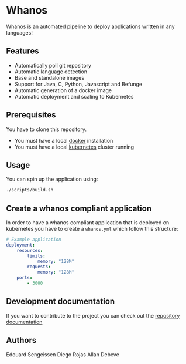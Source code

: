 # Whanos

Whanos is an automated pipeline to deploy applications written in any languages!

## Features

- Automatically poll git repository
- Automatic language detection
- Base and standalone images
- Support for Java, C, Python, Javascript and Befunge
- Automatic generation of a docker image
- Automatic deployment and scaling to Kubernetes

## Prerequisites

You have to clone this repository.

- You must have a local [docker](https://www.youtube.com/watch?v=iik25wqIuFo) installation
- You must have a local [kubernetes](https://www.youtube.com/watch?v=iik25wqIuFo) cluster running

## Usage

You can spin up the application using:

```bash
./scripts/build.sh
```

## Create a whanos compliant application

In order to have a whanos compliant application that is deployed on kubernetes you have to create a `whanos.yml` which follow this structure:

```yaml
# Example application
deployment:
    resources:
        limits:
            memory: "128M"
        requests:
            memory: "128M"
    ports:
        - 3000
```

## Development documentation

If you want to contribute to the project you can check out the [repository documentation](docs/README.md)


## Authors

Edouard Sengeissen
Diego Rojas
Allan Debeve